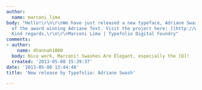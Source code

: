 ```yaml
---
author:
  name: marconi_lima
body: "Hello!\r\n\r\nWe have just released a new typeface, Adriane Swash. A new version
  of the award winning Adriane Text. Visit the project here: [[http://www.myfonts.com/fonts/typefolio/adriane-swash/]]\r\n\r\n-
  Kind regards,\r\n\r\nMarconi Lima | Typefolio Digital Foundry"
comments:
- author:
    name: dhannah1000
  body: Nice work, Marconi! Swashes Are Elegant, especially the [Q]!
  created: '2013-05-08 15:39:37'
date: '2013-05-08 13:44:48'
title: 'New release by Typefolio: Adriane Swash'

---
```

